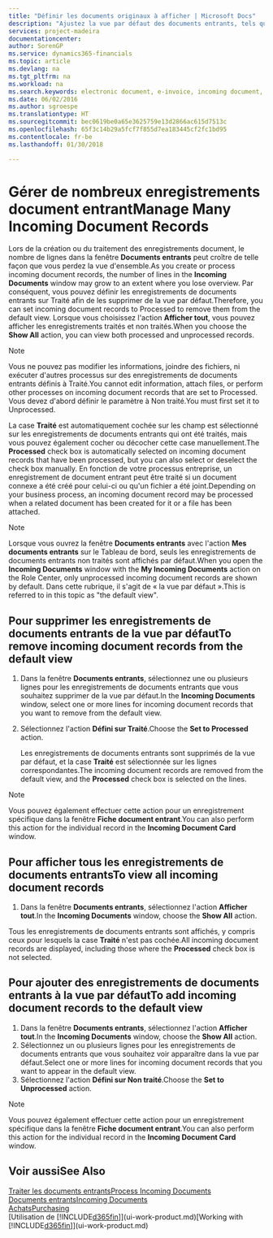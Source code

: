 ```yaml
---
title: "Définir les documents originaux à afficher | Microsoft Docs"
description: "Ajustez la vue par défaut des documents entrants, tels que des factures électroniques, afin d'améliorer votre vue d'ensemble des enregistrements traités et non-traités."
services: project-madeira
documentationcenter: 
author: SorenGP
ms.service: dynamics365-financials
ms.topic: article
ms.devlang: na
ms.tgt_pltfrm: na
ms.workload: na
ms.search.keywords: electronic document, e-invoice, incoming document, OCR, ecommerce, document exchange, import invoice
ms.date: 06/02/2016
ms.author: sgroespe
ms.translationtype: HT
ms.sourcegitcommit: bec0619be0a65e3625759e13d2866ac615d7513c
ms.openlocfilehash: 65f3c14b29a5fcf7f855d7ea183445cf2fc1bd95
ms.contentlocale: fr-be
ms.lasthandoff: 01/30/2018

---
```

# <a name="manage-many-incoming-document-records"></a><span data-ttu-id="f5eb3-103">Gérer de nombreux enregistrements document entrant</span><span class="sxs-lookup"><span data-stu-id="f5eb3-103">Manage Many Incoming Document Records</span></span>
<span data-ttu-id="f5eb3-104">Lors de la création ou du traitement des enregistrements document, le nombre de lignes dans la fenêtre **Documents entrants** peut croître de telle façon que vous perdez la vue d'ensemble.</span><span class="sxs-lookup"><span data-stu-id="f5eb3-104">As you create or process incoming document records, the number of lines in the **Incoming Documents** window may grow to an extent where you lose overview.</span></span> <span data-ttu-id="f5eb3-105">Par conséquent, vous pouvez définir les enregistrements de documents entrants sur Traité afin de les supprimer de la vue par défaut.</span><span class="sxs-lookup"><span data-stu-id="f5eb3-105">Therefore, you can set incoming document records to Processed to remove them from the default view.</span></span> <span data-ttu-id="f5eb3-106">Lorsque vous choisissez l'action **Afficher tout**, vous pouvez afficher les enregistrements traités et non traités.</span><span class="sxs-lookup"><span data-stu-id="f5eb3-106">When you choose the **Show All** action, you can view both processed and unprocessed records.</span></span>

> [!NOTE]  
>   <span data-ttu-id="f5eb3-107">Vous ne pouvez pas modifier les informations, joindre des fichiers, ni exécuter d'autres processus sur des enregistrements de documents entrants définis à Traité.</span><span class="sxs-lookup"><span data-stu-id="f5eb3-107">You cannot edit information, attach files, or perform other processes on incoming document records that are set to Processed.</span></span> <span data-ttu-id="f5eb3-108">Vous devez d'abord définir le paramètre à Non traité.</span><span class="sxs-lookup"><span data-stu-id="f5eb3-108">You must first set it to Unprocessed.</span></span>

<span data-ttu-id="f5eb3-109">La case **Traité** est automatiquement cochée sur les champ est sélectionné sur les enregistrements de documents entrants qui ont été traités, mais vous pouvez également cocher ou décocher cette case manuellement.</span><span class="sxs-lookup"><span data-stu-id="f5eb3-109">The **Processed** check box is automatically selected on incoming document records that have been processed, but you can also select or deselect the check box manually.</span></span> <span data-ttu-id="f5eb3-110">En fonction de votre processus entreprise, un enregistrement de document entrant peut être traité si un document connexe a été créé pour celui-ci ou qu'un fichier a été joint.</span><span class="sxs-lookup"><span data-stu-id="f5eb3-110">Depending on your business process, an incoming document record may be processed when a related document has been created for it or a file has been attached.</span></span>

> [!NOTE]  
>   <span data-ttu-id="f5eb3-111">Lorsque vous ouvrez la fenêtre **Documents entrants** avec l'action **Mes documents entrants** sur le Tableau de bord, seuls les enregistrements de documents entrants non traités sont affichés par défaut.</span><span class="sxs-lookup"><span data-stu-id="f5eb3-111">When you open the **Incoming Documents** window with the **My Incoming Documents** action on the Role Center, only unprocessed incoming document records are shown by default.</span></span> <span data-ttu-id="f5eb3-112">Dans cette rubrique, il s'agit de « la vue par défaut ».</span><span class="sxs-lookup"><span data-stu-id="f5eb3-112">This is referred to in this topic as "the default view".</span></span>

## <a name="to-remove-incoming-document-records-from-the-default-view"></a><span data-ttu-id="f5eb3-113">Pour supprimer les enregistrements de documents entrants de la vue par défaut</span><span class="sxs-lookup"><span data-stu-id="f5eb3-113">To remove incoming document records from the default view</span></span>
1. <span data-ttu-id="f5eb3-114">Dans la fenêtre **Documents entrants**, sélectionnez une ou plusieurs lignes pour les enregistrements de documents entrants que vous souhaitez supprimer de la vue par défaut.</span><span class="sxs-lookup"><span data-stu-id="f5eb3-114">In the **Incoming Documents** window, select one or more lines for incoming document records that you want to remove from the default view.</span></span>
2. <span data-ttu-id="f5eb3-115">Sélectionnez l'action **Défini sur Traité**.</span><span class="sxs-lookup"><span data-stu-id="f5eb3-115">Choose the **Set to Processed** action.</span></span>

    <span data-ttu-id="f5eb3-116">Les enregistrements de documents entrants sont supprimés de la vue par défaut, et la case **Traité** est sélectionnée sur les lignes correspondantes.</span><span class="sxs-lookup"><span data-stu-id="f5eb3-116">The incoming document records are removed from the default view, and the **Processed** check box is selected on the lines.</span></span>

> [!NOTE]  
>   <span data-ttu-id="f5eb3-117">Vous pouvez également effectuer cette action pour un enregistrement spécifique dans la fenêtre **Fiche document entrant**.</span><span class="sxs-lookup"><span data-stu-id="f5eb3-117">You can also perform this action for the individual record in the **Incoming Document Card** window.</span></span>

## <a name="to-view-all-incoming-document-records"></a><span data-ttu-id="f5eb3-118">Pour afficher tous les enregistrements de documents entrants</span><span class="sxs-lookup"><span data-stu-id="f5eb3-118">To view all incoming document records</span></span>
1. <span data-ttu-id="f5eb3-119">Dans la fenêtre **Documents entrants**, sélectionnez l'action **Afficher tout**.</span><span class="sxs-lookup"><span data-stu-id="f5eb3-119">In the **Incoming Documents** window, choose the **Show All** action.</span></span>

<span data-ttu-id="f5eb3-120">Tous les enregistrements de documents entrants sont affichés, y compris ceux pour lesquels la case **Traité** n'est pas cochée.</span><span class="sxs-lookup"><span data-stu-id="f5eb3-120">All incoming document records are displayed, including those where the **Processed** check box is not selected.</span></span>

## <a name="to-add-incoming-document-records-to-the-default-view"></a><span data-ttu-id="f5eb3-121">Pour ajouter des enregistrements de documents entrants à la vue par défaut</span><span class="sxs-lookup"><span data-stu-id="f5eb3-121">To add incoming document records to the default view</span></span>
1. <span data-ttu-id="f5eb3-122">Dans la fenêtre **Documents entrants**, sélectionnez l'action **Afficher tout**.</span><span class="sxs-lookup"><span data-stu-id="f5eb3-122">In the **Incoming Documents** window, choose the **Show All** action.</span></span>
2. <span data-ttu-id="f5eb3-123">Sélectionnez un ou plusieurs lignes pour les enregistrements de documents entrants que vous souhaitez voir apparaître dans la vue par défaut.</span><span class="sxs-lookup"><span data-stu-id="f5eb3-123">Select one or more lines for incoming document records that you want to appear in the default view.</span></span>
3. <span data-ttu-id="f5eb3-124">Sélectionnez l'action **Défini sur Non traité**.</span><span class="sxs-lookup"><span data-stu-id="f5eb3-124">Choose the **Set to Unprocessed** action.</span></span>  

> [!NOTE]  
>   <span data-ttu-id="f5eb3-125">Vous pouvez également effectuer cette action pour un enregistrement spécifique dans la fenêtre **Fiche document entrant**.</span><span class="sxs-lookup"><span data-stu-id="f5eb3-125">You can also perform this action for the individual record in the **Incoming Document Card** window.</span></span>

## <a name="see-also"></a><span data-ttu-id="f5eb3-126">Voir aussi</span><span class="sxs-lookup"><span data-stu-id="f5eb3-126">See Also</span></span>
[<span data-ttu-id="f5eb3-127">Traiter les documents entrants</span><span class="sxs-lookup"><span data-stu-id="f5eb3-127">Process Incoming Documents</span></span>](across-process-income-documents.md)  
[<span data-ttu-id="f5eb3-128">Documents entrants</span><span class="sxs-lookup"><span data-stu-id="f5eb3-128">Incoming Documents</span></span>](across-income-documents.md)  
[<span data-ttu-id="f5eb3-129">Achats</span><span class="sxs-lookup"><span data-stu-id="f5eb3-129">Purchasing</span></span>](purchasing-manage-purchasing.md)  
<span data-ttu-id="f5eb3-130">[Utilisation de [!INCLUDE[d365fin](includes/d365fin_md.md)]](ui-work-product.md)</span><span class="sxs-lookup"><span data-stu-id="f5eb3-130">[Working with [!INCLUDE[d365fin](includes/d365fin_md.md)]](ui-work-product.md)</span></span>

